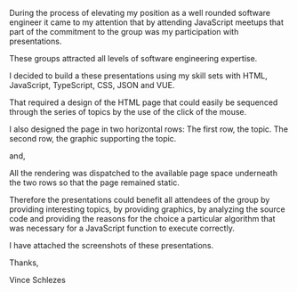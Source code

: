 During the process of elevating my position as a well rounded software engineer it came to my attention that by attending JavaScript meetups that part of the commitment to the group was my participation with presentations. 

These groups attracted all levels of software engineering expertise. 

I decided to build a these presentations using my skill sets with HTML, JavaScript, TypeScript, CSS, JSON and VUE.  

That required a design of the HTML page that could easily be sequenced through the series of topics by the use of the click of the mouse.

I also designed the page in two horizontal rows: The first row, the topic. The second row, the  graphic supporting the topic.

and,

All the rendering was dispatched to the available page space underneath the two rows so that the page remained static.

Therefore the presentations could benefit all attendees of the group by providing interesting topics, by providing graphics, by analyzing the source code and providing the reasons for the choice a particular algorithm that was necessary for a JavaScript function to execute correctly.

I have attached the screenshots of these presentations.

Thanks,

Vince Schlezes
